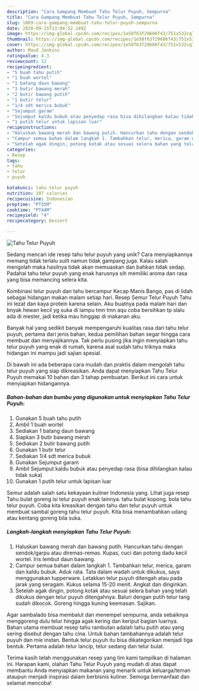 ```yaml
---
description: "Cara Gampang Membuat Tahu Telur Puyuh, Sempurna"
title: "Cara Gampang Membuat Tahu Telur Puyuh, Sempurna"
slug: 1869-cara-gampang-membuat-tahu-telur-puyuh-sempurna
date: 2020-09-15T13:04:52.149Z
image: https://img-global.cpcdn.com/recipes/1e58f63f29686f43/751x532cq70/tahu-telur-puyuh-foto-resep-utama.jpg
thumbnail: https://img-global.cpcdn.com/recipes/1e58f63f29686f43/751x532cq70/tahu-telur-puyuh-foto-resep-utama.jpg
cover: https://img-global.cpcdn.com/recipes/1e58f63f29686f43/751x532cq70/tahu-telur-puyuh-foto-resep-utama.jpg
author: Maud Jenkins
ratingvalue: 4.3
reviewcount: 12
recipeingredient:
- "5 buah tahu putih"
- "1 buah wortel"
- "1 batang daun bawang"
- "3 butir bawang merah"
- "2 butir bawang putih"
- "1 butir telur"
- "1/4 sdt merica bubuk"
- "Sejumput garam"
- "Sejumput kaldu bubuk atau penyedap rasa bisa dihilangkan kalau tidak suka"
- "1 putih telur untuk lapisan luar"
recipeinstructions:
- "Haluskan bawang merah dan bawang putih. Hancurkan tahu dengan sendok/garpu atau diremas-remas. Kupas, cuci dan potong dadu kecil wortel. Iris lembut daun bawang."
- "Campur semua bahan dalam langkah 1. Tambahkan telur, merica, garam dan kaldu bubuk. Aduk rata. Tata dalam wadah untuk dikukus, saya menggunakan tupperware. Letakkan telur puyuh ditengah atau pada jarak yang seragam. Kukus selama 15-20 menit. Angkat dan dinginkan."
- "Setelah agak dingin, potong kotak atau sesuai selera bahan yang telah dikukus dengan telur puyuh ditengahnya. Baluri dengan putih telur tang sudah dikocok. Goreng hingga kuning keemasan. Sajikan."
categories:
- Resep
tags:
- tahu
- telur
- puyuh

katakunci: tahu telur puyuh 
nutrition: 107 calories
recipecuisine: Indonesian
preptime: "PT35M"
cooktime: "PT44M"
recipeyield: "4"
recipecategory: Dessert

---
```



![Tahu Telur Puyuh](https://img-global.cpcdn.com/recipes/1e58f63f29686f43/751x532cq70/tahu-telur-puyuh-foto-resep-utama.jpg)

Sedang mencari ide resep tahu telur puyuh yang unik? Cara menyiapkannya memang tidak terlalu sulit namun tidak gampang juga. Kalau salah mengolah maka hasilnya tidak akan memuaskan dan bahkan tidak sedap. Padahal tahu telur puyuh yang enak harusnya sih memiliki aroma dan rasa yang bisa memancing selera kita.

Kombinasi telur puyuh dan tahu bercampur Kecap Manis Bango, pas di lidah sebagai hidangan makan malam setiap hari. Resep Semur Telur Puyuh Tahu ini lezat dan kaya protein karena selain. Aku buatnya pada malam hari dan bnyak hewan kecil yg suka di lampu tmn tmn aqu coba bersihkan tp slalu ada di mester, jadi ketika mau hinggap di makanan aku.

Banyak hal yang sedikit banyak mempengaruhi kualitas rasa dari tahu telur puyuh, pertama dari jenis bahan, kedua pemilihan bahan segar hingga cara membuat dan menyajikannya. Tak perlu pusing jika ingin menyiapkan tahu telur puyuh yang enak di rumah, karena asal sudah tahu triknya maka hidangan ini mampu jadi sajian spesial.


Di bawah ini ada beberapa cara mudah dan praktis dalam mengolah tahu telur puyuh yang siap dikreasikan. Anda dapat menyiapkan Tahu Telur Puyuh memakai 10 bahan dan 3 tahap pembuatan. Berikut ini cara untuk menyiapkan hidangannya.

<!--inarticleads1-->

##### Bahan-bahan dan bumbu yang digunakan untuk menyiapkan Tahu Telur Puyuh:

1. Gunakan 5 buah tahu putih
1. Ambil 1 buah wortel
1. Sediakan 1 batang daun bawang
1. Siapkan 3 butir bawang merah
1. Sediakan 2 butir bawang putih
1. Gunakan 1 butir telur
1. Sediakan 1/4 sdt merica bubuk
1. Gunakan Sejumput garam
1. Ambil Sejumput kaldu bubuk atau penyedap rasa (bisa dihilangkan kalau tidak suka)
1. Gunakan 1 putih telur untuk lapisan luar


Semur adalah salah satu kekayaan kuliner Indonesia yang. Lihat juga resep Tahu bulat goreng isi telur puyuh enak lainnya. tahu bulat kopong. bola tahu telur puyuh. Coba kita kreasikan dengan tahu dan telur puyuh untuk membuat sambal goreng tahu telur puyuh. Kita bisa menambahkan udang atau kentang goreng bila suka. 

<!--inarticleads2-->

##### Langkah-langkah menyiapkan Tahu Telur Puyuh:

1. Haluskan bawang merah dan bawang putih. Hancurkan tahu dengan sendok/garpu atau diremas-remas. Kupas, cuci dan potong dadu kecil wortel. Iris lembut daun bawang.
1. Campur semua bahan dalam langkah 1. Tambahkan telur, merica, garam dan kaldu bubuk. Aduk rata. Tata dalam wadah untuk dikukus, saya menggunakan tupperware. Letakkan telur puyuh ditengah atau pada jarak yang seragam. Kukus selama 15-20 menit. Angkat dan dinginkan.
1. Setelah agak dingin, potong kotak atau sesuai selera bahan yang telah dikukus dengan telur puyuh ditengahnya. Baluri dengan putih telur tang sudah dikocok. Goreng hingga kuning keemasan. Sajikan.


Agar sambalado bisa membalut dan menempel sempurna, anda sebaiknya menggoreng dulu telur hingga agak kering dan keriput bagian luarnya. Bahan utama membuat resep tahu rambutan adalah tahu putih atau yang sering disebut dengan tahu cina. Untuk bahan tambahannya adalah telur puyuh dan mie instan. Bentuk telur puyuh itu bisa dikategorikan menjadi tiga bentuk. Pertama adalah telur lancip, telur sedang dan telur bulat. 

Terima kasih telah menggunakan resep yang tim kami tampilkan di halaman ini. Harapan kami, olahan Tahu Telur Puyuh yang mudah di atas dapat membantu Anda menyiapkan makanan yang menarik untuk keluarga/teman ataupun menjadi inspirasi dalam berbisnis kuliner. Semoga bermanfaat dan selamat mencoba!
